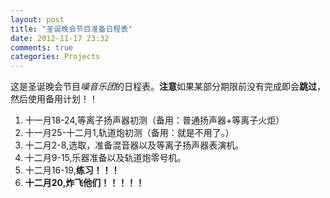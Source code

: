 ```yaml
---
layout: post
title: "圣诞晚会节目准备日程表"
date: 2012-11-17 23:32
comments: true
categories: Projects
---
```


这是圣诞晚会节目*噪音乐团*的日程表。**注意**如果某部分期限前没有完成即会**跳过**，
然后使用备用计划！！

1. 十一月18-24,等离子扬声器初测（备用：普通扬声器+等离子火炬）
2. 十一月25-十二月1,轨道炮初测（备用：就是不用了。）
3. 十二月2-8,选取，准备混音器以及等离子扬声器表演机。
4. 十二月9-15,乐器准备以及轨道炮零号机。
5. 十二月16-19,**练习！！！**
6. **十二月20,炸飞他们！！！！！**
